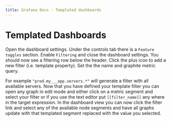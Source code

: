 ```yaml
---
title: Grafana Docs - Templated dashboards
---
```


# Templated Dashboards

Open the dashboard settings. Under the controls tab there is a `Feature toggles` section.
Enable `Filtering` and close the dashboard settings. You should now see a filtering row below the header.
Click the plus icon to add a new filter (i.e. template property). Set the the name and graphite metric query.

For example `"prod.my___app.servers.*"` will generate a filter with all available servers.
Now that you have defined your template filter you can open any graph in edit mode and either
click on a metric segment and select your filter or if you use the text editor put `[[filter_name]]`
any where in the target expression. In the dashboard view you can now click the filter link and select
any of the available node segments and have all graphs update with that templated segment replaced with
the value you selected.